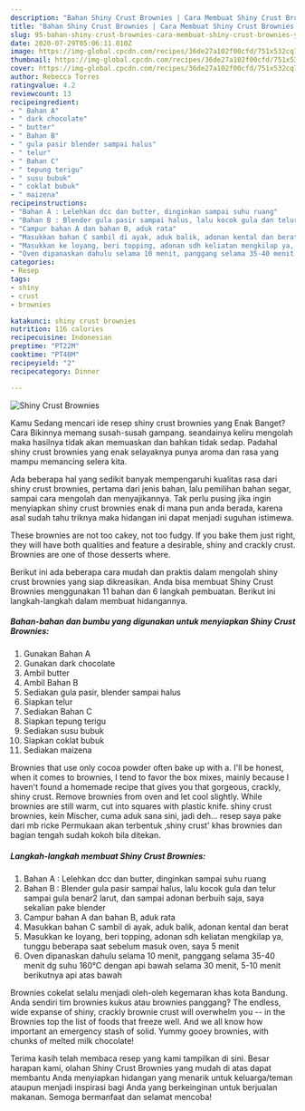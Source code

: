 ```yaml
---
description: "Bahan Shiny Crust Brownies | Cara Membuat Shiny Crust Brownies Yang Sedap"
title: "Bahan Shiny Crust Brownies | Cara Membuat Shiny Crust Brownies Yang Sedap"
slug: 95-bahan-shiny-crust-brownies-cara-membuat-shiny-crust-brownies-yang-sedap
date: 2020-07-29T05:06:11.010Z
image: https://img-global.cpcdn.com/recipes/36de27a102f00cfd/751x532cq70/shiny-crust-brownies-foto-resep-utama.jpg
thumbnail: https://img-global.cpcdn.com/recipes/36de27a102f00cfd/751x532cq70/shiny-crust-brownies-foto-resep-utama.jpg
cover: https://img-global.cpcdn.com/recipes/36de27a102f00cfd/751x532cq70/shiny-crust-brownies-foto-resep-utama.jpg
author: Rebecca Torres
ratingvalue: 4.2
reviewcount: 13
recipeingredient:
- " Bahan A"
- " dark chocolate"
- " butter"
- " Bahan B"
- " gula pasir blender sampai halus"
- " telur"
- " Bahan C"
- " tepung terigu"
- " susu bubuk"
- " coklat bubuk"
- " maizena"
recipeinstructions:
- "Bahan A : Lelehkan dcc dan butter, dinginkan sampai suhu ruang"
- "Bahan B : Blender gula pasir sampai halus, lalu kocok gula dan telur sampai gula benar2 larut, dan sampai adonan berbuih saja, saya sekalian pake blender"
- "Campur bahan A dan bahan B, aduk rata"
- "Masukkan bahan C sambil di ayak, aduk balik, adonan kental dan berat"
- "Masukkan ke loyang, beri topping, adonan sdh keliatan mengkilap ya, tunggu beberapa saat sebelum masuk oven, saya 5 menit"
- "Oven dipanaskan dahulu selama 10 menit, panggang selama 35-40 menit dg suhu 160°C dengan api bawah selama 30 menit, 5-10 menit berikutnya api atas bawah"
categories:
- Resep
tags:
- shiny
- crust
- brownies

katakunci: shiny crust brownies 
nutrition: 116 calories
recipecuisine: Indonesian
preptime: "PT22M"
cooktime: "PT40M"
recipeyield: "2"
recipecategory: Dinner

---
```



![Shiny Crust Brownies](https://img-global.cpcdn.com/recipes/36de27a102f00cfd/751x532cq70/shiny-crust-brownies-foto-resep-utama.jpg)

Kamu Sedang mencari ide resep shiny crust brownies yang Enak Banget? Cara Bikinnya memang susah-susah gampang. seandainya keliru mengolah maka hasilnya tidak akan memuaskan dan bahkan tidak sedap. Padahal shiny crust brownies yang enak selayaknya punya aroma dan rasa yang mampu memancing selera kita.

Ada beberapa hal yang sedikit banyak mempengaruhi kualitas rasa dari shiny crust brownies, pertama dari jenis bahan, lalu pemilihan bahan segar, sampai cara mengolah dan menyajikannya. Tak perlu pusing jika ingin menyiapkan shiny crust brownies enak di mana pun anda berada, karena asal sudah tahu triknya maka hidangan ini dapat menjadi suguhan istimewa.

These brownies are not too cakey, not too fudgy. If you bake them just right, they will have both qualities and feature a desirable, shiny and crackly crust. Brownies are one of those desserts where.


Berikut ini ada beberapa cara mudah dan praktis dalam mengolah shiny crust brownies yang siap dikreasikan. Anda bisa membuat Shiny Crust Brownies menggunakan 11 bahan dan 6 langkah pembuatan. Berikut ini langkah-langkah dalam membuat hidangannya.

<!--inarticleads1-->

##### Bahan-bahan dan bumbu yang digunakan untuk menyiapkan Shiny Crust Brownies:

1. Gunakan  Bahan A
1. Gunakan  dark chocolate
1. Ambil  butter
1. Ambil  Bahan B
1. Sediakan  gula pasir, blender sampai halus
1. Siapkan  telur
1. Sediakan  Bahan C
1. Siapkan  tepung terigu
1. Sediakan  susu bubuk
1. Siapkan  coklat bubuk
1. Sediakan  maizena


Brownies that use only cocoa powder often bake up with a. I&#39;ll be honest, when it comes to brownies, I tend to favor the box mixes, mainly because I haven&#39;t found a homemade recipe that gives you that gorgeous, crackly, shiny crust. Remove brownies from oven and let cool slightly. While brownies are still warm, cut into squares with plastic knife. shiny crust brownies, kein Mischer, cuma aduk sana sini, jadi deh… resep saya pake dari mb ricke Permukaan akan terbentuk ‚shiny crust&#39; khas brownies dan bagian tengah sudah kokoh bila ditekan. 

<!--inarticleads2-->

##### Langkah-langkah membuat Shiny Crust Brownies:

1. Bahan A : Lelehkan dcc dan butter, dinginkan sampai suhu ruang
1. Bahan B : Blender gula pasir sampai halus, lalu kocok gula dan telur sampai gula benar2 larut, dan sampai adonan berbuih saja, saya sekalian pake blender
1. Campur bahan A dan bahan B, aduk rata
1. Masukkan bahan C sambil di ayak, aduk balik, adonan kental dan berat
1. Masukkan ke loyang, beri topping, adonan sdh keliatan mengkilap ya, tunggu beberapa saat sebelum masuk oven, saya 5 menit
1. Oven dipanaskan dahulu selama 10 menit, panggang selama 35-40 menit dg suhu 160°C dengan api bawah selama 30 menit, 5-10 menit berikutnya api atas bawah


Brownies cokelat selalu menjadi oleh-oleh kegemaran khas kota Bandung. Anda sendiri tim brownies kukus atau brownies panggang? The endless, wide expanse of shiny, crackly brownie crust will overwhelm you -- in the Brownies top the list of foods that freeze well. And we all know how important an emergency stash of solid. Yummy gooey brownies, with chunks of melted milk chocolate! 

Terima kasih telah membaca resep yang kami tampilkan di sini. Besar harapan kami, olahan Shiny Crust Brownies yang mudah di atas dapat membantu Anda menyiapkan hidangan yang menarik untuk keluarga/teman ataupun menjadi inspirasi bagi Anda yang berkeinginan untuk berjualan makanan. Semoga bermanfaat dan selamat mencoba!
